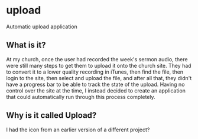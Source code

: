 # upload

Automatic upload application

## What is it?

At my church, once the user had recorded the week's sermon audio, there were still many steps to get them to upload it onto the church site. They had to convert it to a lower quality recording in iTunes, then find the file, then login to the site, then select and upload the file, and after all that, they didn't have a progress bar to be able to track the state of the upload. Having no control over the site at the time, I instead decided to create an application that could automatically run through this process completely.

## Why is it called Upload?

I had the icon from an earlier version of a different project?